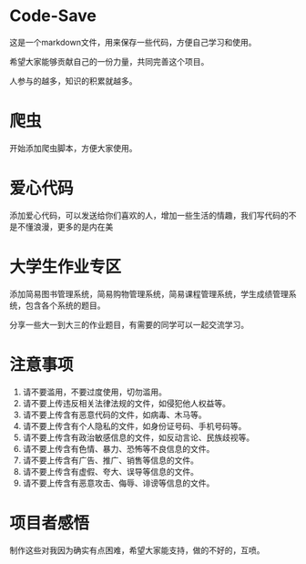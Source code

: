 # Code-Save
这是一个markdown文件，用来保存一些代码，方便自己学习和使用。

希望大家能够贡献自己的一份力量，共同完善这个项目。

人参与的越多，知识的积累就越多。

# 爬虫

开始添加爬虫脚本，方便大家使用。

# 爱心代码

添加爱心代码，可以发送给你们喜欢的人，增加一些生活的情趣，我们写代码的不是不懂浪漫，更多的是内在美


# 大学生作业专区



添加简易图书管理系统，简易购物管理系统，简易课程管理系统，学生成绩管理系统，包含各个系统的题目。

分享一些大一到大三的作业题目，有需要的同学可以一起交流学习。

# 注意事项

1. 请不要滥用，不要过度使用，切勿滥用。
2. 请不要上传违反相关法律法规的文件，如侵犯他人权益等。
3. 请不要上传含有恶意代码的文件，如病毒、木马等。
4. 请不要上传含有个人隐私的文件，如身份证号码、手机号码等。
5. 请不要上传含有政治敏感信息的文件，如反动言论、民族歧视等。
6. 请不要上传含有色情、暴力、恐怖等不良信息的文件。
7. 请不要上传含有广告、推广、销售等信息的文件。
8. 请不要上传含有虚假、夸大、误导等信息的文件。
9. 请不要上传含有恶意攻击、侮辱、诽谤等信息的文件。


# 项目者感悟

制作这些对我因为确实有点困难，希望大家能支持，做的不好的，互喷。


